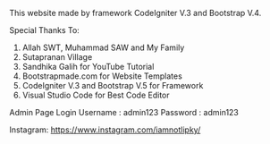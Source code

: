 This website made by framework CodeIgniter V.3 and Bootstrap V.4.

Special Thanks To:

1. Allah SWT, Muhammad SAW and My Family
2. Sutapranan Village
3. Sandhika Galih for YouTube Tutorial
4. Bootstrapmade.com for Website Templates
5. CodeIgniter V.3 and Bootstrap V.5 for Framework
6. Visual Studio Code for Best Code Editor

Admin Page Login
Username : admin123
Password : admin123

Instagram: https://www.instagram.com/iamnotlipky/
